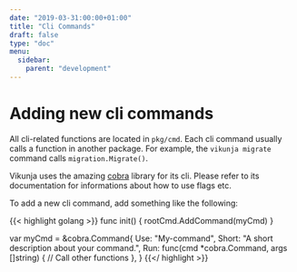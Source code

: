 ```yaml
---
date: "2019-03-31:00:00+01:00"
title: "Cli Commands"
draft: false
type: "doc"
menu:
  sidebar:
    parent: "development"
---
```


# Adding new cli commands

All cli-related functions are located in `pkg/cmd`.
Each cli command usually calls a function in another package.
For example, the `vikunja migrate` command calls `migration.Migrate()`. 

Vikunja uses the amazing [cobra](https://github.com/spf13/cobra) library for its cli.
Please refer to its documentation for informations about how to use flags etc.

To add a new cli command, add something like the following:

{{< highlight golang >}}
func init() {
	rootCmd.AddCommand(myCmd)
}

var myCmd = &cobra.Command{
	Use:   "My-command",
	Short: "A short description about your command.",
	Run: func(cmd *cobra.Command, args []string) {
		// Call other functions
	},
}
{{</ highlight >}}